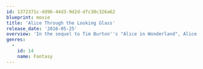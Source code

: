 ```yaml
---
id: 1372371c-dd96-44d3-9d2d-dfc30c326a62
blueprint: movie
title: 'Alice Through the Looking Glass'
release_date: '2016-05-25'
overview: 'In the sequel to Tim Burton''s "Alice in Wonderland", Alice Kingsleigh returns to Underland and faces a new adventure in saving the Mad Hatter.'
genres:
  -
    id: 14
    name: Fantasy
---
```

